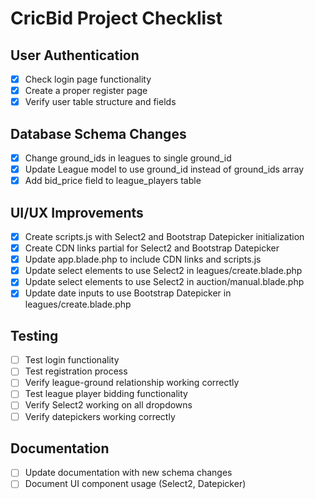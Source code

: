 # CricBid Project Checklist

## User Authentication
- [x] Check login page functionality
- [x] Create a proper register page
- [x] Verify user table structure and fields

## Database Schema Changes
- [x] Change ground_ids in leagues to single ground_id
- [x] Update League model to use ground_id instead of ground_ids array
- [x] Add bid_price field to league_players table

## UI/UX Improvements
- [x] Create scripts.js with Select2 and Bootstrap Datepicker initialization
- [x] Create CDN links partial for Select2 and Bootstrap Datepicker
- [x] Update app.blade.php to include CDN links and scripts.js
- [x] Update select elements to use Select2 in leagues/create.blade.php
- [x] Update select elements to use Select2 in auction/manual.blade.php
- [x] Update date inputs to use Bootstrap Datepicker in leagues/create.blade.php

## Testing
- [ ] Test login functionality
- [ ] Test registration process
- [ ] Verify league-ground relationship working correctly
- [ ] Test league player bidding functionality
- [ ] Verify Select2 working on all dropdowns
- [ ] Verify datepickers working correctly

## Documentation
- [ ] Update documentation with new schema changes
- [ ] Document UI component usage (Select2, Datepicker)
